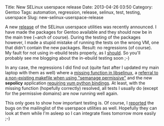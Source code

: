 Title: New SELinux userspace release
Date: 2013-04-26 03:50
Category: Gentoo
Tags: automation, regression, release, selinux, test, testing, userspace
Slug: new-selinux-userspace-release

A new [release](http://userspace.selinuxproject.org/trac/wiki/Releases)
of the SELinux userspace utilities was recently announced. I have made
the packages for Gentoo available and they should now be in the main
tree (\~arch of course). During the testing of the packages however, I
made a stupid mistake of running the tests on the wrong VM, one that
didn't contain the new packages. Result: no regressions (of course). My
fault for not using in-ebuild tests properly, as I
[should](https://bugs.gentoo.org/show_bug.cgi?id=465846). So you'll
probably see me blogging about the in-ebuild testing soon ;-)

In any case, the regressions I did find out (quite fast after I updated
my main laptop with them as well) where a [missing function in
libselinux](https://bugs.gentoo.org/show_bug.cgi?id=467258), a [referral
to a non-existing makefile when using "semanage
permissive"](https://bugs.gentoo.org/show_bug.cgi?id=467264) and the new
**sepolicy** application [requiring yum python
bindings](https://bugs.gentoo.org/show_bug.cgi?id=467268). At least,
with the missing function (hopefully correctly) resolved, all tests I
usually do (except for the permissive domains) are now running well
again.

This only goes to show how important testing is. Of course, I
[reported](http://marc.info/?l=selinux&m=136692033821285&w=2) the bugs
on the mailinglist of the userspace utilities as well. Hopefully they
can look at them while I'm asleep so I can integrate fixes tomorrow more
easily ;-)
